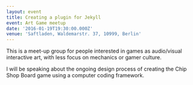 ```yaml
---
layout: event
title: Creating a plugin for Jekyll
event: Art Game meetup
date: '2016-01-19T19:30:00.000Z'
venue: 'Saftladen, Waldemarstr. 37, 10999, Berlin'
---
```


This is a  meet-up group for people interested in games as audio/visual interactive art, with less focus on mechanics or gamer culture.

I will be speaking about the ongoing design process of creating the Chip Shop Board game using a computer coding framework.
